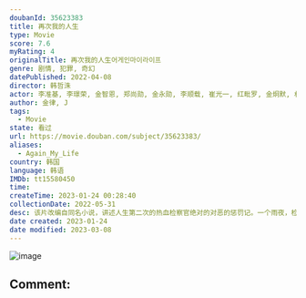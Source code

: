 ```yaml
---
doubanId: 35623383
title: 再次我的人生
type: Movie
score: 7.6
myRating: 4
originalTitle: 再次我的人生어게인마이라이프
genre: 剧情, 犯罪, 奇幻
datePublished: 2022-04-08
director: 韩哲洙
actor: 李准基, 李璟荣, 金智恩, 郑尚勋, 金永勋, 李顺载, 崔光一, 红毗罗, 金炯默, 朴哲民, 金姬贞, 车珠英, 玄宇成, 刘东根, 金希珍, 金栽经, 李宰宇, 玄奉植, 韩丹熙, 周诗曦, 金镇宇, 智燦, 周宇, 李京民, 金哲基, 罗仁圭, 全国焕, 朴娜恩, 赵成元, 金永洲, 全承彬
author: 金律, J
tags:
  - Movie
state: 看过
url: https://movie.douban.com/subject/35623383/
aliases:
  - Again_My_Life
country: 韩国
language: 韩语
IMDb: tt15580450
time: 
createTime: 2023-01-24 00:28:40
collectionDate: 2022-05-31
desc: 该片改编自同名小说，讲述人生第二次的热血检察官绝对的对恶的惩罚记。一个雨夜，检察官金奚宇在与罪犯最后的对决中落败。跌入江水本该死去的他却被上天给予了重生一次的契机。再次醒来的他发现自己回到了高中时代...
date created: 2023-01-24
date modified: 2023-03-08
---
```


![image](p2870304335.jpg)

Comment:
---
